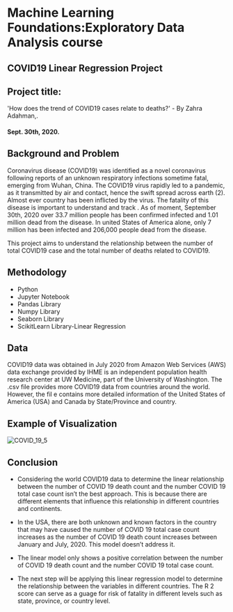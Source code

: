 # Machine Learning Foundations:Exploratory Data Analysis course
## COVID19 Linear Regression Project

## Project title: 
'How does the trend of COVID19 cases relate to deaths?' - By Zahra Adahman,.

#### Sept. 30th, 2020.

## Background and Problem

Coronavirus disease (COVID19) was identified as a novel coronavirus following reports of an unknown respiratory infections sometime fatal, emerging from Wuhan, China. The COVID19 virus rapidly led to a pandemic, as it transmitted by air and contact, hence the swift spread across earth (2). Almost ever country has been inflicted by the virus.
The fatality of this disease is important to understand and track . As of moment, September 30th, 2020 over 33.7 million people has been confirmed infected and 1.01 million
dead from the disease. In united States of America alone, only 7 million has been infected and 206,000 people dead from the disease.

This project aims to understand the relationship between the number of total COVID19 case and the total number of deaths related to COVID19.

## Methodology 

* Python
* Jupyter Notebook
* Pandas Library
* Numpy Library 
* Seaborn Library
* ScikitLearn Library-Linear Regression


## Data

COVID19 data was obtained in July 2020 from Amazon Web Services (AWS) data exchange provided by IHME is an independent population health research
center at UW Medicine, part of the University of Washington. The .csv file provides more COVID19 data from countries around the world.
However, the fil e contains more detailed information of the United States of America (USA) and Canada by State/Province and country.

## Example of Visualization 

![COVID_19_5](https://user-images.githubusercontent.com/59964869/97786655-6723d780-1b83-11eb-9b9a-c3b05625a592.png)


## Conclusion
* Considering the world COVID19 data to determine the linear relationship between the
number of COVID 19 death count and the number COVID 19 total case count isn’t
the best approach. This is because there are different elements that influence this
relationship in different countries and continents.

* In the USA, there are both unknown and known factors in the country that may have
caused the number of COVID 19 total case count increases as the number of COVID
19 death count increases between January and July, 2020. This model doesn’t
address it. 

* The linear model only shows a positive correlation between the number of COVID 19
death count and the number COVID 19 total case count.

* The next step will be applying this linear regression model to determine the
relationship between the variables in different countries. The R 2 score can serve as a
guage for risk of fatality in different levels such as state, province, or country level.
